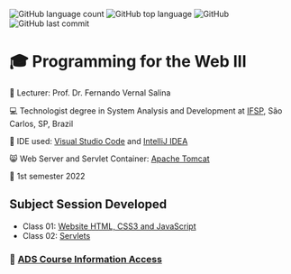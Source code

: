 ![GitHub language count](https://img.shields.io/github/languages/count/souzafcharles/Programming-for-the-Web-III)
![GitHub top language](https://img.shields.io/github/languages/top/souzafcharles/Programming-for-the-Web-III)
![GitHub](https://img.shields.io/github/license/souzafcharles/Programming-for-the-Web-III)
![GitHub last commit](https://img.shields.io/github/last-commit/souzafcharles/Programming-for-the-Web-III)


# :mortar_board: Programming for the Web III 

:triangular_flag_on_post: Lecturer: Prof. Dr. Fernando Vernal Salina

:computer: Technologist degree in System Analysis and Development at [IFSP](https://www.ifsp.edu.br/), São Carlos, SP, Brazil

:triangular_ruler: IDE used: [Visual Studio Code](https://code.visualstudio.com/) and [IntelliJ IDEA](https://www.jetbrains.com/pt-br/idea/)

:smile_cat: Web Server and Servlet Container: [Apache Tomcat](https://tomcat.apache.org/)

:calendar: 1st semester 2022

## Subject Session Developed

- Class 01: [Website HTML, CSS3 and JavaScript](https://github.com/souzafcharles/Programming-for-the-Web-III/tree/master/Activity01)
- Class 02: [Servlets](https://github.com/souzafcharles/Programming-for-the-Web-III/tree/master/Activity02)


### :link: [ADS Course Information Access](https://scl.ifsp.edu.br/index.php/cursos.html?id=116:ads&catid=61)

